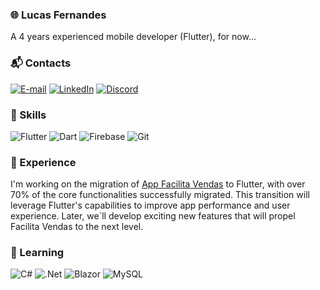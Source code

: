 ### &#127760; Lucas Fernandes
A 4 years experienced mobile developer (Flutter), for now...

### &#x1F4EC; Contacts
[![E-mail](https://img.shields.io/badge/-Email-000?style=for-the-badge&logo=microsoft-outlook&logoColor=007BFF)](mailto:int2.fernandes@gmail.com)
[![LinkedIn](https://img.shields.io/badge/linkedin-%230077B5.svg?style=for-the-badge&logo=linkedin&logoColor=white)](https://www.linkedin.com/in/lucas-fernandes-a296bb7b/)
[![Discord](https://img.shields.io/badge/Discord-7289DA?style=for-the-badge&logo=discord&logoColor=white)](https://discord.com/channels/@lucasfernandes93/)

### &#128295; Skills

![Flutter](https://img.shields.io/badge/Flutter-02569B?style=for-the-badge&logo=flutter&logoColor=white) ![Dart](https://img.shields.io/badge/Dart-0175C2?style=for-the-badge&logo=dart&logoColor=white) 
![Firebase](https://img.shields.io/badge/firebase-a08021?style=for-the-badge&logo=firebase&logoColor=ffcd34)
![Git](https://img.shields.io/badge/GIT-E44C30?style=for-the-badge&logo=git&logoColor=white)


### &#x1F680; Experience

I'm working on the migration of [App Facilita Vendas](https://play.google.com/store/apps/details?id=app.facilita&hl=pt_BR&gl=US) to Flutter, with over 70% of the core functionalities successfully migrated. This transition will leverage Flutter's capabilities to improve app performance and user experience. Later, we´ll develop exciting new features that will propel Facilita Vendas to the next level.

### &#128142; Learning 

![C#](https://img.shields.io/badge/c%23-%23239120.svg?style=for-the-badge&logo=csharp&logoColor=white)
![.Net](https://img.shields.io/badge/.NET-5C2D91?style=for-the-badge&logo=.net&logoColor=white)
![Blazor](https://img.shields.io/badge/blazor-%235C2D91.svg?style=for-the-badge&logo=blazor&logoColor=white)
![MySQL](https://img.shields.io/badge/mysql-4479A1.svg?style=for-the-badge&logo=mysql&logoColor=white)

<br></br>
